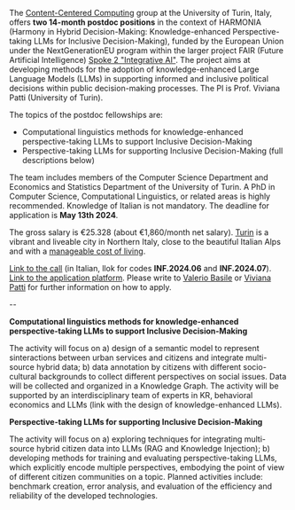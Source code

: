The [Content-Centered Computing](https://www.cs.unito.it/do/gruppi.pl/Show?_id=453y) group at the University of Turin, Italy, offers **two 14-month postdoc positions** in the context of HARMONIA (Harmony in Hybrid Decision-Making: Knowledge-enhanced Perspective-taking LLMs for Inclusive Decision-Making), funded by the European Union under the NextGenerationEU program within the larger project FAIR (Future Artificial Intelligence) [Spoke 2 "Integrative AI"](href="https://fair.fbk.eu/). The project aims at developing methods for the adoption of knowledge-enhanced Large Language Models (LLMs) in supporting informed and inclusive political decisions within public decision-making processes. The PI is Prof. Viviana Patti (University of Turin). 

The topics of the postdoc fellowships are:
- Computational linguistics methods for knowledge-enhanced perspective-taking LLMs to support Inclusive Decision-Making
- Perspective-taking LLMs for supporting Inclusive Decision-Making
(full descriptions below)

The team includes members of the Computer Science Department and Economics and Statistics Department of the University of Turin.
A PhD in Computer Science, Computational Linguistics, or related areas is highly recommended. Knowledge of Italian is not mandatory.
The deadline for application is **May 13th 2024**. 

The gross salary is €25.328 (about €1,860/month net salary). [Turin](https://www.turismotorino.org/en/territory/torino-metropoli/torino) is a vibrant and liveable city in Northern Italy, close to the beautiful Italian Alps and with a [manageable cost of living](https://en.unito.it/living-turin/when-you-arrive/cost-living-turin).

[Link to the call](https://webapps.unito.it/albo_ateneo/?area=Albo&action=Read_Download&id_attach=61813) (in Italian, llok for codes **INF.2024.06** and **INF.2024.07**). [Link to the application platform](https://pica.cineca.it/unito/assegni-di-ricerca-unito-2024-i-pnrr/).
Please write to [Valerio Basile](mailto:valerio.basile@unito.it) or [Viviana Patti](mailto:viviana.patti@unito.it) for further information on how to apply.

--

**Computational linguistics methods for knowledge-enhanced perspective-taking LLMs to support Inclusive Decision-Making**

The activity will focus on a) design of a semantic model to represent sinteractions between urban services and citizens and integrate multi-source hybrid data; b) data annotation by citizens with different socio-cultural backgrounds to collect different perspectives on social issues. Data will be collected and organized in a Knowledge Graph. The activity will be supported by an interdisciplinary team of experts in KR, behavioral economics and LLMs (link with the design of knowledge-enhanced LLMs).

**Perspective-taking LLMs for supporting Inclusive Decision-Making**

The activity will focus on a) exploring techniques for integrating multi-source hybrid citizen data into LLMs (RAG and Knowledge Injection); b) developing methods for training and evaluating perspective-taking LLMs, which explicitly encode multiple perspectives, embodying the point of view of different citizen communities on a topic. Planned activities include: benchmark creation, error analysis, and evaluation of the efficiency and reliability of the developed technologies.
